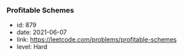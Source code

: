 ### Profitable Schemes

* id: 879
* date: 2021-06-07
* link: https://leetcode.com/problems/profitable-schemes
* level: Hard
